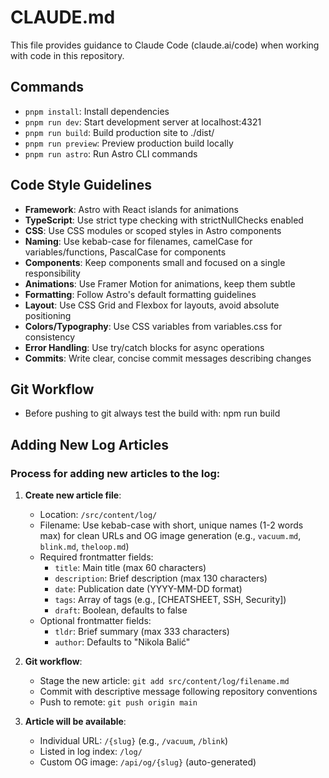 # CLAUDE.md

This file provides guidance to Claude Code (claude.ai/code) when working with code in this repository.

## Commands
- `pnpm install`: Install dependencies
- `pnpm run dev`: Start development server at localhost:4321
- `pnpm run build`: Build production site to ./dist/
- `pnpm run preview`: Preview production build locally
- `pnpm run astro`: Run Astro CLI commands

## Code Style Guidelines
- **Framework**: Astro with React islands for animations
- **TypeScript**: Use strict type checking with strictNullChecks enabled
- **CSS**: Use CSS modules or scoped styles in Astro components
- **Naming**: Use kebab-case for filenames, camelCase for variables/functions, PascalCase for components
- **Components**: Keep components small and focused on a single responsibility
- **Animations**: Use Framer Motion for animations, keep them subtle
- **Formatting**: Follow Astro's default formatting guidelines
- **Layout**: Use CSS Grid and Flexbox for layouts, avoid absolute positioning
- **Colors/Typography**: Use CSS variables from variables.css for consistency
- **Error Handling**: Use try/catch blocks for async operations
- **Commits**: Write clear, concise commit messages describing changes

## Git Workflow
- Before pushing to git always test the build with: npm run build

## Adding New Log Articles

### Process for adding new articles to the log:

1. **Create new article file**:
   - Location: `/src/content/log/`
   - Filename: Use kebab-case with short, unique names (1-2 words max) for clean URLs and OG image generation (e.g., `vacuum.md`, `blink.md`, `theloop.md`)
   - Required frontmatter fields:
     - `title`: Main title (max 60 characters)
     - `description`: Brief description (max 130 characters)
     - `date`: Publication date (YYYY-MM-DD format)
     - `tags`: Array of tags (e.g., [CHEATSHEET, SSH, Security])
     - `draft`: Boolean, defaults to false
   - Optional frontmatter fields:
     - `tldr`: Brief summary (max 333 characters)
     - `author`: Defaults to "Nikola Balić"

2. **Git workflow**:
   - Stage the new article: `git add src/content/log/filename.md`
   - Commit with descriptive message following repository conventions
   - Push to remote: `git push origin main`

3. **Article will be available**:
   - Individual URL: `/{slug}` (e.g., `/vacuum`, `/blink`)
   - Listed in log index: `/log/`
   - Custom OG image: `/api/og/{slug}` (auto-generated)